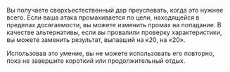 Вы получаете сверхъестественный дар преуспевать, когда это нужнее всего. Если ваша атака промахивается по цели, находящейся в пределах досягаемости, вы можете изменить промах на попадание. В качестве альтернативы, если вы провалили проверку характеристики, вы можете заменить результат, выпавший на к20, на «20».

Использовав это умение, вы не можете использовать его повторно, пока не завершите короткий или продолжительный отдых.